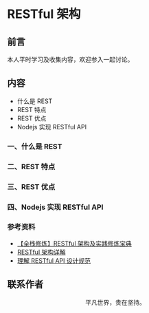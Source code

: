 # RESTful 架构

## 前言

本人平时学习及收集内容，欢迎参入一起讨论。

## 内容

- 什么是 REST
- REST 特点
- REST 优点
- Nodejs 实现 RESTful API

### 一、什么是 REST

### 二、REST 特点

### 三、REST 优点

### 四、Nodejs 实现 RESTful API

### 参考资料

- [【全栈修炼】RESTful 架构及实践修炼宝典](http://www.pingan8787.com/2019/11/25/186-%E3%80%90%E5%85%A8%E6%A0%88%E4%BF%AE%E7%82%BC%E3%80%91RESTful%E6%9E%B6%E6%9E%84%E5%8F%8A%E5%AE%9E%E8%B7%B5%E4%BF%AE%E7%82%BC%E5%AE%9D%E5%85%B8/)
- [RESTful 架构详解](https://github.com/frank-lam/fullstack-tutorial/blob/master/notes/RESTful%20API.md)
- [理解 RESTful API 设计规范](https://www.cnblogs.com/tugenhua0707/p/12153857.html)

## 联系作者

<div align="center">
    <p>
        平凡世界，贵在坚持。
    </p>
    <img :src="$withBase('/about/contact.png')" />
</div>
